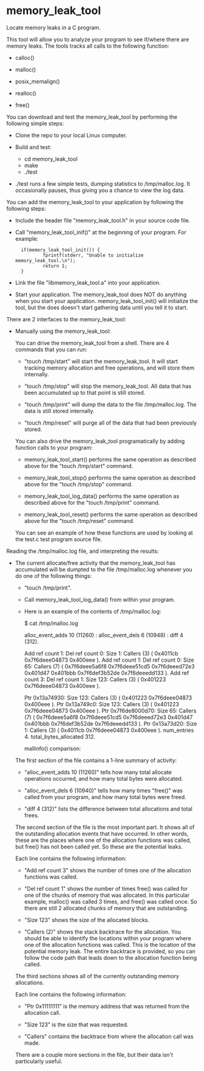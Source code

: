 # memory_leak_tool
Locate memory leaks in a C program.

This tool will allow you to analyze your program to see if/where there are memory leaks.  The tools tracks all calls to the following function:

- calloc()

- malloc()

- posix_memalign()

- realloc()

- free()

You can download and test the memory_leak_tool by performing the following simple steps:

- Clone the repo to your local Linux computer.

- Build and test:
  - cd memory_leak_tool
  - make
  - ./test

- ./test runs a few simple tests, dumping statistics to /tmp/malloc.log.  It occasionally pauses, thus giving you a chance to view the log data.

You can add the memory_leak_tool to your application by following the following steps:

- Include the header file "memory_leak_tool.h" in your source code file.

- Call "memory_leak_tool_inif()" at the beginning of your program.  For example:

        if(memory_leak_tool_init()) {
                fprintf(stderr, "Unable to initialize memory_leak_tool.\n");
                return 1;
        }

- Link the file "libmemory_leak_tool.a" into your application.

- Start your application.  The memory_leak_tool does NOT do anything when you start your application.  memory_leak_tool_init() will initialize the tool, but the does doesn't start gathering data until you tell it to start.

There are 2 interfaces to the memory_leak_tool:

- Manually using the memory_leak_tool:

  You can drive the memory_leak_tool from a shell.  There are 4 commands that you can run:

  - "touch /tmp/start" will start the memory_leak_tool.  It will start tracking memory allocation and free operations, and will store them internally.

  - "touch /tmp/stop" will stop the memory_leak_tool.  All data that has been accumulated up to that point is still stored.

  - "touch /tmp/print" will dump the data to the file /tmp/malloc.log.  The data is still stored internally.

  - "touch /tmp/reset" will purge all of the data that had been previously stored.

  You can also drive the memory_leak_tool programatically by adding function calls to your program:

  - memory_leak_tool_start() performs the same operation as described above for the "touch /tmp/start" command.

  - memory_leak_tool_stop() performs the same operation as described above for the "touch /tmp/stop" command.

  - memory_leak_tool_log_data() performs the same operation as described above for the "touch /tmp/print" command.

  - memory_leak_tool_reset() performs the same operation as described above for the "touch /tmp/reset" command.

  You can see an example of how these functions are used by looking at the test.c test program source file.

Reading the /tmp/malloc.log file, and interpreting the results:

- The current allocate/free activity that the memory_leak_tool has accumulated will be dumpted to the file /tmp/malloc.log whenever you do one of the following things:

  - "touch /tmp/print".

  - Call memory_leak_tool_log_data() from within your program.

  - Here is an example of the contents of /tmp/malloc.log:

      $ cat /tmp/malloc.log 

      alloc_event_adds 10 (11260) : alloc_event_dels 6 (10948) : diff 4 (312).

      Add ref count    1: Del ref count    0: Size       1: Callers (3) ( 0x4011cb 0x7f6deee04873 0x400eee ).
      Add ref count    1: Del ref count    0: Size      65: Callers (7) ( 0x7f6deee5a6f8 0x7f6deee51cd5 0x7f6deeed72e3 0x401d47 0x401bbb 0x7f6def3b52de 0x7f6deeedd133 ).
      Add ref count    3: Del ref count    1: Size     123: Callers (3) ( 0x401223 0x7f6deee04873 0x400eee ).

      Ptr 0x13a74930: Size     123: Callers (3) ( 0x401223 0x7f6deee04873 0x400eee ).
      Ptr 0x13a749c0: Size     123: Callers (3) ( 0x401223 0x7f6deee04873 0x400eee ).
      Ptr 0x7f6de8000d70: Size      65: Callers (7) ( 0x7f6deee5a6f8 0x7f6deee51cd5 0x7f6deeed72e3 0x401d47 0x401bbb 0x7f6def3b52de 0x7f6deeedd133 ).
      Ptr 0x13a73d20: Size       1: Callers (3) ( 0x4011cb 0x7f6deee04873 0x400eee ).
      num_entries 4.  total_bytes_allocated 312.

      mallinfo() comparison:


  The first section of the file contains a 1-line summary of activity:

  - "alloc_event_adds 10 (11260)" tells how many total allocate operations occurred, and how many total bytes were allocated.

  - "alloc_event_dels 6 (10940)" tells how many times "free()" was called from your program, and how many total bytes were freed.

  - "diff 4 (312)" lists the difference between total allocations and total frees.

  The second section of the file is the most important part.  It shows all of the outstanding allocation events that have occurred.  In other words, these are the places where one of the allocation functions was called, but free() has not been called yet.  So these are the potential leaks.

  Each line contains the following information:

  - "Add ref count  3" shows the number of times one of the allocation functions was called.

  - "Del ref count  1" shows the number of times free() was called for one of the chunks of memory that was allocated.  In this particular example, malloc() was called 3 times, and free() was called once.  So there are still 2 allocated chunks of memory that are outstanding.

  - "Size   123" shows the size of the allocated blocks.

  - "Callers (2)" shows the stack backtrace for the allocation.  You should be able to identify the locations within your program where one of the allocation functions was called.  This is the location of the potential memory leak.  The entire backtrace is provided, so you can follow the code path that leads down to the allocation function being called.

  The third sections shows all of the currently outstanding memory allocations.

  Each line contains the following information:

  - "Ptr 0x11111111" is the memory address that was returned from the allocation call.

  - "Size   123" is the size that was requested.

  - "Callers" contains the backtrace from where the allocation call was made.

  There are a couple more sections in the file, but their data isn't particularly useful.

